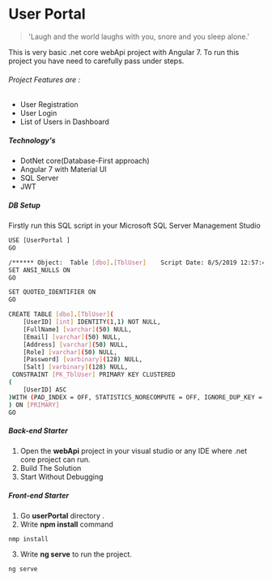 # User Portal
>   'Laugh and the world laughs with you, snore and you sleep alone.'

This is very basic .net core webApi project with Angular 7.
To run this project you have need to carefully pass under steps.
###### Project Features are :
 - User Registration
 - User Login
 - List of Users in Dashboard

##### Technology's
- DotNet core(Database-First approach)
 - Angular 7 with Material UI
 - SQL Server
 - JWT 

##### DB Setup  
Firstly run this SQL script in your Microsoft SQL Server Management Studio

```sh
USE [UserPortal ]
GO

/****** Object:  Table [dbo].[TblUser]    Script Date: 8/5/2019 12:57:41 AM ******/
SET ANSI_NULLS ON
GO

SET QUOTED_IDENTIFIER ON
GO

CREATE TABLE [dbo].[TblUser](
	[UserID] [int] IDENTITY(1,1) NOT NULL,
	[FullName] [varchar](50) NULL,
	[Email] [varchar](50) NULL,
	[Address] [varchar](50) NULL,
	[Role] [varchar](50) NULL,
	[Password] [varbinary](128) NULL,
	[Salt] [varbinary](128) NULL,
 CONSTRAINT [PK_TblUser] PRIMARY KEY CLUSTERED 
(
	[UserID] ASC
)WITH (PAD_INDEX = OFF, STATISTICS_NORECOMPUTE = OFF, IGNORE_DUP_KEY = OFF, ALLOW_ROW_LOCKS = ON, ALLOW_PAGE_LOCKS = ON) ON [PRIMARY]
) ON [PRIMARY]
GO
```
#####  Back-end Starter
 1. Open the **webApi** project in your visual studio or any IDE where .net core project can run.
 2. Build The Solution 
 3. Start Without Debugging 

#####  Front-end Starter
 1. Go **userPortal** directory .
 2. Write **npm install** command
 ``` 
nmp install
 ```
 3. Write **ng serve** to run the project.
  ``` 
ng serve
 ```


